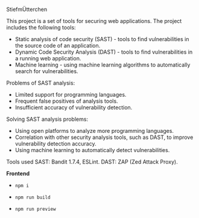 StiefmÜtterchen

This project is a set of tools for securing web applications. The project includes the following tools:
- Static analysis of code security (SAST) - tools to find vulnerabilities in the source code of an application.
- Dynamic Code Security Analysis (DAST) - tools to find vulnerabilities in a running web application.
- Machine learning - using machine learning algorithms to automatically search for vulnerabilities.

Problems of SAST analysis:
- Limited support for programming languages.
- Frequent false positives of analysis tools.
- Insufficient accuracy of vulnerability detection.

Solving SAST analysis problems:
- Using open platforms to analyze more programming languages.
- Correlation with other security analysis tools, such as DAST, to improve vulnerability detection accuracy.
- Using machine learning to automatically detect vulnerabilities.

Tools used
SAST: Bandit 1.7.4, ESLint.
DAST: ZAP (Zed Attack Proxy).

**Frontend**

- `npm i`

- `npm run build`

- `npm run preview`
